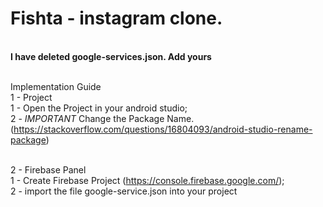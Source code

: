 # Fishta - instagram clone.

<br><b>I have deleted google-services.json. Add yours</b>

<br>Implementation Guide 
<br>1 - Project
<br>1 - Open the Project in your android studio;
<br>2 - *IMPORTANT* Change the Package Name. (https://stackoverflow.com/questions/16804093/android-studio-rename-package)

<br>2 - Firebase Panel
<br>1 - Create Firebase Project (https://console.firebase.google.com/);
<br>2 - import the file google-service.json into your project
